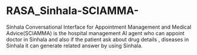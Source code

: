 # RASA_Sinhala-SCIAMMA-
Sinhala Conversational Interface for Appointment Management and Medical Advice​(SCIAMMA) is the hospital management  AI agent  who can appoint doctor in Sinhala and also if the patient ask about drug details , diseases in Sinhala it can generate related answer by using Sinhala.  
